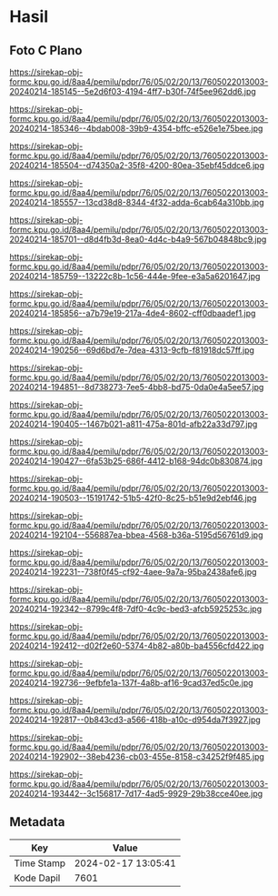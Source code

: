 # Hasil

## Foto C Plano

https://sirekap-obj-formc.kpu.go.id/8aa4/pemilu/pdpr/76/05/02/20/13/7605022013003-20240214-185145--5e2d6f03-4194-4ff7-b30f-74f5ee962dd6.jpg

https://sirekap-obj-formc.kpu.go.id/8aa4/pemilu/pdpr/76/05/02/20/13/7605022013003-20240214-185346--4bdab008-39b9-4354-bffc-e526e1e75bee.jpg

https://sirekap-obj-formc.kpu.go.id/8aa4/pemilu/pdpr/76/05/02/20/13/7605022013003-20240214-185504--d74350a2-35f8-4200-80ea-35ebf45ddce6.jpg

https://sirekap-obj-formc.kpu.go.id/8aa4/pemilu/pdpr/76/05/02/20/13/7605022013003-20240214-185557--13cd38d8-8344-4f32-adda-6cab64a310bb.jpg

https://sirekap-obj-formc.kpu.go.id/8aa4/pemilu/pdpr/76/05/02/20/13/7605022013003-20240214-185701--d8d4fb3d-8ea0-4d4c-b4a9-567b04848bc9.jpg

https://sirekap-obj-formc.kpu.go.id/8aa4/pemilu/pdpr/76/05/02/20/13/7605022013003-20240214-185759--13222c8b-1c56-444e-9fee-e3a5a6201647.jpg

https://sirekap-obj-formc.kpu.go.id/8aa4/pemilu/pdpr/76/05/02/20/13/7605022013003-20240214-185856--a7b79e19-217a-4de4-8602-cff0dbaadef1.jpg

https://sirekap-obj-formc.kpu.go.id/8aa4/pemilu/pdpr/76/05/02/20/13/7605022013003-20240214-190256--69d6bd7e-7dea-4313-9cfb-f81918dc57ff.jpg

https://sirekap-obj-formc.kpu.go.id/8aa4/pemilu/pdpr/76/05/02/20/13/7605022013003-20240214-194851--8d738273-7ee5-4bb8-bd75-0da0e4a5ee57.jpg

https://sirekap-obj-formc.kpu.go.id/8aa4/pemilu/pdpr/76/05/02/20/13/7605022013003-20240214-190405--1467b021-a811-475a-801d-afb22a33d797.jpg

https://sirekap-obj-formc.kpu.go.id/8aa4/pemilu/pdpr/76/05/02/20/13/7605022013003-20240214-190427--6fa53b25-686f-4412-b168-94dc0b830874.jpg

https://sirekap-obj-formc.kpu.go.id/8aa4/pemilu/pdpr/76/05/02/20/13/7605022013003-20240214-190503--15191742-51b5-42f0-8c25-b51e9d2ebf46.jpg

https://sirekap-obj-formc.kpu.go.id/8aa4/pemilu/pdpr/76/05/02/20/13/7605022013003-20240214-192104--556887ea-bbea-4568-b36a-5195d56761d9.jpg

https://sirekap-obj-formc.kpu.go.id/8aa4/pemilu/pdpr/76/05/02/20/13/7605022013003-20240214-192231--738f0f45-cf92-4aee-9a7a-95ba2438afe6.jpg

https://sirekap-obj-formc.kpu.go.id/8aa4/pemilu/pdpr/76/05/02/20/13/7605022013003-20240214-192342--8799c4f8-7df0-4c9c-bed3-afcb5925253c.jpg

https://sirekap-obj-formc.kpu.go.id/8aa4/pemilu/pdpr/76/05/02/20/13/7605022013003-20240214-192412--d02f2e60-5374-4b82-a80b-ba4556cfd422.jpg

https://sirekap-obj-formc.kpu.go.id/8aa4/pemilu/pdpr/76/05/02/20/13/7605022013003-20240214-192736--9efbfe1a-137f-4a8b-af16-9cad37ed5c0e.jpg

https://sirekap-obj-formc.kpu.go.id/8aa4/pemilu/pdpr/76/05/02/20/13/7605022013003-20240214-192817--0b843cd3-a566-418b-a10c-d954da7f3927.jpg

https://sirekap-obj-formc.kpu.go.id/8aa4/pemilu/pdpr/76/05/02/20/13/7605022013003-20240214-192902--38eb4236-cb03-455e-8158-c34252f9f485.jpg

https://sirekap-obj-formc.kpu.go.id/8aa4/pemilu/pdpr/76/05/02/20/13/7605022013003-20240214-193442--3c156817-7d17-4ad5-9929-29b38cce40ee.jpg


## Metadata

| Key        | Value               |
| ---------- | ------------------- |
| Time Stamp | 2024-02-17 13:05:41 |
| Kode Dapil | 7601                |



